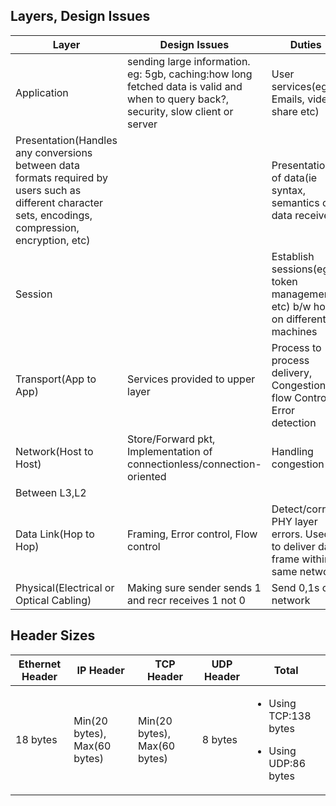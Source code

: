 ## Layers, Design Issues

|Layer|Design Issues|Duties|Protocols|
|---|---|---|---|
|Application|sending large information. eg: 5gb, caching:how long fetched data is valid and when to query back?, security, slow client or server|User services(eg: Emails, video share etc)|DNS,DHCP,HTTP,LDAP|
|Presentation(Handles any conversions between data formats required by users such as different character sets, encodings, compression, encryption, etc)||Presentation of data(ie syntax, semantics of data received)|
|Session||Establish sessions(eg: token management etc) b/w hosts on different machines|
|Transport(App to App)|Services provided to upper layer|Process to process delivery, Congestion & flow Control, Error detection|TCP,UDP|
|Network(Host to Host)|Store/Forward pkt, Implementation of connectionless/connection-oriented|Handling congestion|IP,ICMP,IGMP|
|Between L3,L2|||ARP|
|Data Link(Hop to Hop)|Framing, Error control, Flow control|Detect/correct PHY layer errors. Used to deliver data frame within same network|L2TP|
|Physical(Electrical or Optical Cabling)|Making sure sender sends 1 and recr receives 1 not 0|Send 0,1s on network|

## Header Sizes

|Ethernet Header|IP Header|TCP Header|UDP Header| Total
|---|---|---|---|---|
|18 bytes|Min(20 bytes), Max(60 bytes)|Min(20 bytes), Max(60 bytes)|8 bytes|<ul><li>Using TCP:138 bytes</li></ul><ul><li>Using UDP:86 bytes</li></ul>|
